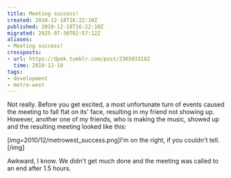 ```yaml
---
title: Meeting success!
created: 2010-12-18T16:22:10Z
published: 2010-12-18T16:22:10Z
migrated: 2025-07-30T02:57:12Z
aliases:
- Meeting success!
crossposts:
- url: https://dpek.tumblr.com/post/2365033182
  time: 2010-12-18
tags:
- development
- metro-west
---
```


Not really. Before you get excited, a most unfortunate turn of events caused the meeting to fall flat on its' face, resulting in my friend not showing up. However, another one of my friends, who is making the music, showed up and the resulting meeting looked like this:

[img=2010/12/metrowest_success.png]I'm on the right, if you couldn't tell.[/img]

Awkward, I know. We didn't get much done and the meeting was called to an end after 1.5 hours.
